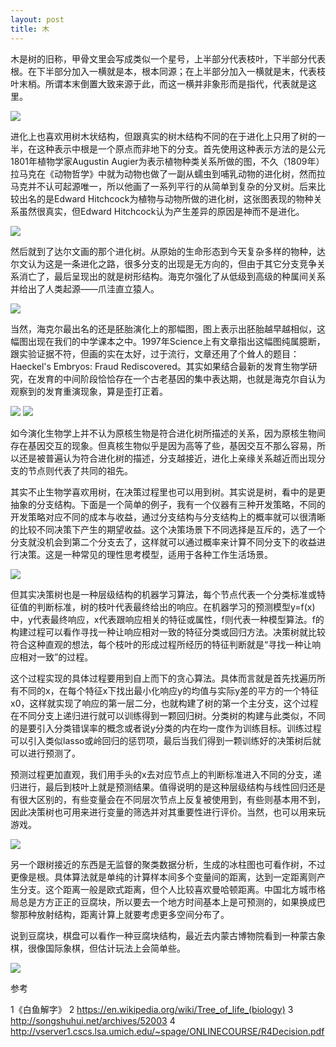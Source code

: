 ```yaml
---
layout: post
title: 木
---
```


木是树的旧称，甲骨文里会写成类似一个星号，上半部分代表枝叶，下半部分代表根。在下半部分加入一横就是本，根本同源；在上半部分加入一横就是末，代表枝叶末梢。所谓本末倒置大致来源于此，而这一横并非象形而是指代，代表就是这里。

![](http://yufree.github.io/blogcn/figure/mu.jpg)

进化上也喜欢用树木状结构，但跟真实的树木结构不同的在于进化上只用了树的一半，在这种表示中根是一个原点而非地下的分支。首先使用这种表示方法的是公元1801年植物学家Augustin Augier为表示植物种类关系所做的图，不久（1809年）拉马克在《动物哲学》中就为动物也做了一副从蠕虫到哺乳动物的进化树，然而拉马克并不认可起源唯一，所以他画了一系列平行的从简单到复杂的分叉树。后来比较出名的是Edward Hitchcock为植物与动物所做的进化树，这张图表现的物种关系虽然很真实，但Edward Hitchcock认为产生差异的原因是神而不是进化。

![](http://yufree.github.io/blogcn/figure/Edward.jpg)

然后就到了达尔文画的那个进化树。从原始的生命形态到今天复杂多样的物种，达尔文认为这是一条进化之路，很多分支的出现是无方向的，但由于其它分支竞争关系消亡了，最后呈现出的就是树形结构。海克尔强化了从低级到高级的种属间关系并给出了人类起源——爪洼直立猿人。

![](http://yufree.github.io/blogcn/figure/Darwins.png)

当然，海克尔最出名的还是胚胎演化上的那幅图，图上表示出胚胎越早越相似，这幅图出现在我们的中学课本之中。1997年Science上有文章指出这幅图纯属臆断，跟实验证据不符，但画的实在太好，过于流行，文章还用了个耸人的题目：Haeckel's Embryos: Fraud Rediscovered。其实如果结合最新的发育生物学研究，在发育的中间阶段恰恰存在一个古老基因的集中表达期，也就是海克尔自认为观察到的发育重演现象，算是歪打正着。

![](http://yufree.github.io/blogcn/figure/Haeckel.jpg)
![](http://yufree.github.io/blogcn/figure/haeckel2.jpg)

如今演化生物学上并不认为原核生物是符合进化树所描述的关系，因为原核生物间存在基因交互的现象。但真核生物似乎是因为高等了些，基因交互不那么容易，所以还是被普遍认为符合进化树的描述，分支越接近，进化上亲缘关系越近而出现分支的节点则代表了共同的祖先。

其实不止生物学喜欢用树，在决策过程里也可以用到树。其实说是树，看中的是更抽象的分支结构。下面是一个简单的例子，我有一个仪器有三种开发策略，不同的开发策略对应不同的成本与收益，通过分支结构与分支结构上的概率就可以很清晰的比较不同决策下产生的期望收益。这个决策场景下不同选择是互斥的，选了一个分支就没机会到第二个分支去了，这样就可以通过概率来计算不同分支下的收益进行决策。这是一种常见的理性思考模型，适用于各种工作生活场景。

![](http://yufree.github.io/blogcn/figure/dt.png)

但其实决策树也是一种层级结构的机器学习算法，每个节点代表一个分类标准或特征值的判断标准，树的枝叶代表最终给出的响应。在机器学习的预测模型y=f(x)中，y代表最终响应，x代表跟响应相关的特征或属性，f则代表一种模型算法。f的构建过程可以看作寻找一种让响应相对一致的特征分类或回归方法。决策树就比较符合这种直观的想法，每个枝叶的形成过程所经历的特征判断就是“寻找一种让响应相对一致”的过程。

这个过程实现的具体过程要用到自上而下的贪心算法。具体而言就是首先找遍历所有不同的x，在每个特征x下找出最小化响应y的均值与实际y差的平方的一个特征x0，这样就实现了响应的第一层二分，也就构建了树的第一个主分支，这个过程在不同分支上递归进行就可以训练得到一颗回归树。分类树的构建与此类似，不同的是要引入分类错误率的概念或者说y分类的内在均一度作为训练目标。训练过程可以引入类似lasso或岭回归的惩罚项，最后当我们得到一颗训练好的决策树后就可以进行预测了。

预测过程更加直观，我们用手头的x去对应节点上的判断标准进入不同的分支，递归进行，最后到枝叶上就是预测结果。值得说明的是这种层级结构与线性回归还是有很大区别的，有些变量会在不同层次节点上反复被使用到，有些则基本用不到，因此决策树也可用来进行变量的筛选并对其重要性进行评价。当然，也可以用来玩游戏。

![](http://yufree.github.io/blogcn/figure/treegame.png)

另一个跟树接近的东西是无监督的聚类数据分析，生成的冰柱图也可看作树，不过更像是根。具体算法就是单纯的计算样本间多个变量间的距离，达到一定距离则产生分支。这个距离一般是欧式距离，但个人比较喜欢曼哈顿距离。中国北方城市格局总是方方正正的豆腐块，所以要去一个地方时间基本上是可预测的，如果换成巴黎那种放射结构，距离计算上就要考虑更多空间分布了。

说到豆腐块，棋盘可以看作一种豆腐块结构，最近去内蒙古博物院看到一种蒙古象棋，很像国际象棋，但估计玩法上会简单些。

![](http://yufree.github.io/blogcn/figure/mchese.JPG)

参考

1《白鱼解字》
2 https://en.wikipedia.org/wiki/Tree_of_life_(biology)
3 http://songshuhui.net/archives/52003
4 http://vserver1.cscs.lsa.umich.edu/~spage/ONLINECOURSE/R4Decision.pdf